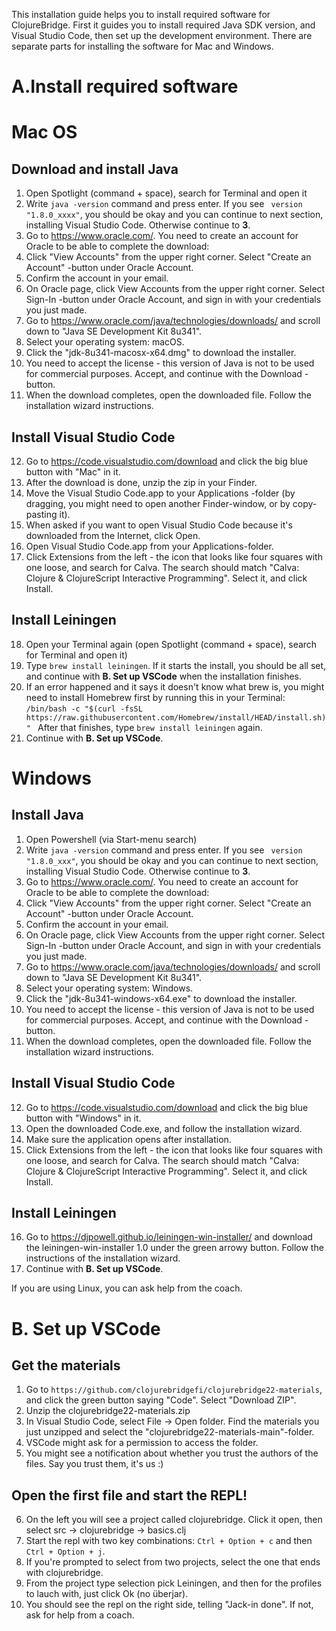 This installation guide helps you to install required software for ClojureBridge.
First it guides you to install required Java SDK version, and Visual Studio Code, then set up the development environment. There are separate parts for installing the software for Mac and Windows.

# A.Install required software

# Mac OS

## Download and install Java

1. Open Spotlight (command + space), search for Terminal and open it
2. Write `java -version` command and press enter. If you see ` version "1.8.0_xxxx"`, you should be okay and you can continue to next section, installing Visual Studio Code. Otherwise continue to **3**.
3. Go to https://www.oracle.com/. You need to create an account for Oracle to be able to complete the download:
4. Click "View Accounts" from the upper right corner. Select "Create an Account" -button under Oracle Account.
5. Confirm the account in your email.
6. On Oracle page, click View Accounts from the upper right corner. Select Sign-In -button under Oracle Account, and sign in with your credentials you just made.
7. Go to https://www.oracle.com/java/technologies/downloads/ and scroll down to "Java SE Development Kit 8u341".
8. Select your operating system: macOS.
9. Click the "jdk-8u341-macosx-x64.dmg" to download the installer.
10. You need to accept the license - this version of Java is not to be used for commercial purposes. Accept, and continue with the Download -button.
11. When the download completes, open the downloaded file. Follow the installation wizard instructions.

## Install Visual Studio Code

12. Go to https://code.visualstudio.com/download and click the big blue button with "Mac" in it.
13. After the download is done, unzip the zip in your Finder.
14. Move the Visual Studio Code.app to your Applications -folder (by dragging, you might need to open another Finder-window, or by copy-pasting it).
15. When asked if you want to open Visual Studio Code because it's downloaded from the Internet, click Open.
16. Open Visual Studio Code.app from your Applications-folder.
17. Click Extensions from the left - the icon that looks like four squares with one loose, and search for Calva. The search should match "Calva: Clojure & ClojureScript Interactive Programming". Select it, and click Install.

## Install Leiningen

18. Open your Terminal again (open Spotlight (command + space), search for Terminal and open it)
19. Type `brew install leiningen`. If it starts the install, you should be all set, and continue with **B. Set up VSCode** when the installation finishes.
20. If an error happened and it says it doesn't know what brew is, you might need to install Homebrew first by running this in your Terminal:
`/bin/bash -c "$(curl -fsSL https://raw.githubusercontent.com/Homebrew/install/HEAD/install.sh)" `
After that finishes, type `brew install leiningen` again.
21. Continue with **B. Set up VSCode**.

# Windows

## Install Java

1. Open Powershell (via Start-menu search)
2. Write `java -version` command and press enter. If you see ` version "1.8.0_xxx"`, you should be okay and you can continue to next section, installing Visual Studio Code. Otherwise continue to **3**.
3. Go to https://www.oracle.com/. You need to create an account for Oracle to be able to complete the download:
4. Click "View Accounts" from the upper right corner. Select "Create an Account" -button under Oracle Account.
5. Confirm the account in your email.
6. On Oracle page, click View Accounts from the upper right corner. Select Sign-In -button under Oracle Account, and sign in with your credentials you just made.
7. Go to https://www.oracle.com/java/technologies/downloads/ and scroll down to "Java SE Development Kit 8u341".
8. Select your operating system: Windows.
9. Click the "jdk-8u341-windows-x64.exe" to download the installer.
10. You need to accept the license - this version of Java is not to be used for commercial purposes. Accept, and continue with the Download -button.
11. When the download completes, open the downloaded file. Follow the installation wizard instructions.

## Install Visual Studio Code

12. Go to https://code.visualstudio.com/download and click the big blue button with "Windows" in it.
13. Open the downloaded Code.exe, and follow the installation wizard.
14. Make sure the application opens after installation.
15. Click Extensions from the left - the icon that looks like four squares with one loose, and search for Calva. The search should match "Calva: Clojure & ClojureScript Interactive Programming". Select it, and click Install.

## Install Leiningen

16. Go to https://djpowell.github.io/leiningen-win-installer/ and download the leiningen-win-installer 1.0 under the green arrowy button. Follow the instructions of the installation wizard.
17. Continue with **B. Set up VSCode**.

If you are using Linux, you can ask help from the coach.

# B. Set up VSCode

## Get the materials

1. Go to `https://github.com/clojurebridgefi/clojurebridge22-materials`, and click the green button saying "Code". Select "Download ZIP".
2. Unzip the clojurebridge22-materials.zip
3. In Visual Studio Code, select File -> Open folder. Find the materials you just unzipped and select the "clojurebridge22-materials-main"-folder.
4. VSCode might ask for a permission to access the folder.
5. You might see a notification about whether you trust the authors of the files. Say you trust them, it's us :)

## Open the first file and start the REPL!

6. On the left you will see a project called clojurebridge. Click it open, then select src → clojurebridge → basics.clj
7. Start the repl with two key combinations: `Ctrl + Option + c` and then `Ctrl + Option + j`.
8. If you're prompted to select from two projects, select the one that ends with clojurebridge.
9. From the project type selection pick Leiningen, and then for the profiles to lauch with, just click Ok (no überjar).
10. You should see the repl on the right side, telling "Jack-in done". If not, ask for help from a coach.
